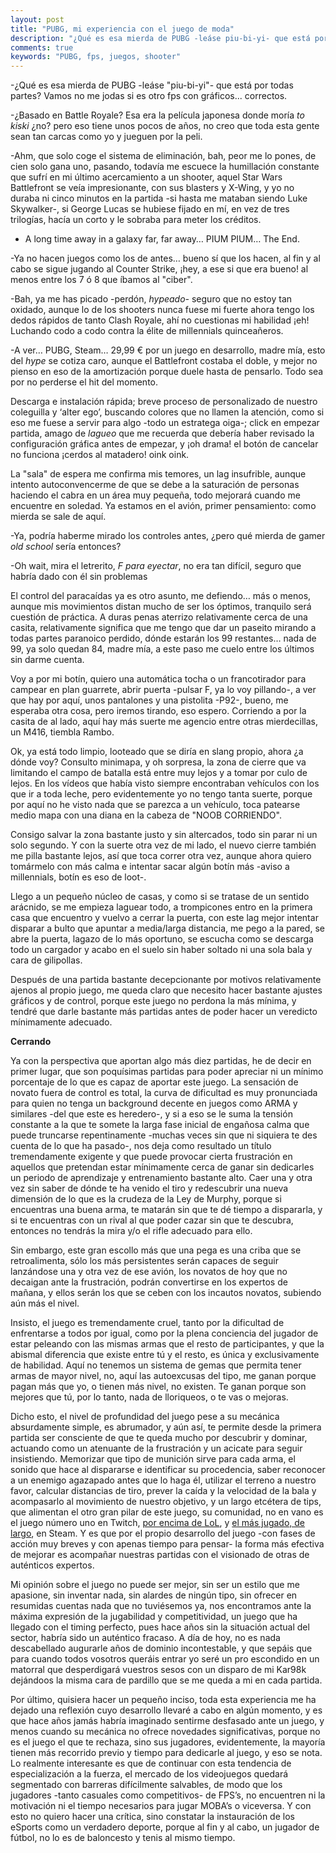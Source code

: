 ```yaml
---
layout: post
title: "PUBG, mi experiencia con el juego de moda"
description: "¿Qué es esa mierda de PUBG -leáse piu-bi-yi- que está por todas partes? Vamos no me jodas si es otro fps con gráficos... correctos. Algo tendrá ¿no?"
comments: true
keywords: "PUBG, fps, juegos, shooter"
---
```


-¿Qué es esa mierda de PUBG -leáse "piu-bi-yi"- que está por todas partes? Vamos no me jodas si es otro fps con gráficos... correctos.

-¿Basado en Battle Royale? Esa era la película japonesa donde moría *to kiski* ¿no? pero eso tiene unos pocos de años, no creo que toda esta gente sean tan carcas como yo y jueguen por la peli.

-Ahm, que solo coge el sistema de eliminación, bah, peor me lo pones, de cien solo gana uno, pasando, todavía me escuece la humillación constante que sufrí en mi último acercamiento a un shooter, aquel Star Wars Battlefront se veía impresionante, con sus blasters y X-Wing, y yo no duraba ni cinco minutos en la partida -si hasta me mataban siendo Luke Skywalker-, si George Lucas se hubiese fijado en mí, en vez de tres trilogías, hacía un corto y le sobraba para meter los créditos.

- A long time away in a galaxy far, far away… PIUM PIUM… The End.

-Ya no hacen juegos como los de antes… bueno sí que los hacen, al fin y al cabo se sigue jugando al Counter Strike, ¡hey, a ese si que era bueno! al menos entre los 7 ó 8 que íbamos al "ciber".

-Bah, ya me has picado -perdón, *hypeado-* seguro que no estoy tan oxidado, aunque lo de los shooters nunca fuese mi fuerte ahora tengo los dedos rápidos de tanto Clash Royale, ahí no cuestionas mi habilidad ¡eh! Luchando codo a codo contra la élite de millennials quinceañeros.

-A ver… PUBG, Steam… 29,99 € por un juego en desarrollo, madre mía, esto del *hype* se cotiza caro, aunque el Battlefront costaba el doble, y mejor no pienso en eso de la amortización porque duele hasta de pensarlo. Todo sea por no perderse el hit del momento.

Descarga e instalación rápida; breve proceso de personalizado de nuestro coleguilla y ‘alter ego’, buscando colores que no llamen la atención, como si eso me fuese a servir para algo -todo un estratega oiga-; click en empezar partida, amago de *lagueo* que me recuerda que debería haber revisado la configuración gráfica antes de empezar, y ¡oh drama! el botón de cancelar no funciona ¡cerdos al matadero! oink oink.

La "sala" de espera me confirma mis temores, un lag insufrible, aunque intento autoconvencerme de que se debe a la saturación de personas haciendo el cabra en un área muy pequeña, todo mejorará cuando me encuentre en soledad. Ya estamos en el avión, primer pensamiento: como mierda se sale de aquí.

-Ya, podría haberme mirado los controles antes, ¿pero qué mierda de gamer *old school* sería entonces?

-Oh wait, mira el letrerito, *F para eyectar*, no era tan difícil, seguro que habría dado con él sin problemas  <Eyectandooooo>

El control del paracaídas ya es otro asunto, me defiendo… más o menos, aunque mis movimientos distan mucho de ser los óptimos, tranquilo será cuestión de práctica. A duras penas aterrizo relativamente cerca de una casita, relativamente significa que me tengo que dar un paseito mirando a todas partes paranoico perdido, dónde estarán los 99 restantes… nada de 99, ya solo quedan 84, madre mía, a este paso me cuelo entre los últimos sin darme cuenta.

Voy a por mi botín, quiero una automática tocha o un francotirador para campear en plan guarrete, abrir puerta -pulsar F, ya lo voy pillando-, a ver que hay por aquí, unos pantalones y una pistolita -P92-, bueno, me esperaba otra cosa, pero iremos tirando, eso espero. Corriendo a por la casita de al lado, aquí hay más suerte me agencio entre otras mierdecillas, un M416, tiembla Rambo.

Ok, ya está todo limpio, looteado que se diría en slang propio, ahora ¿a dónde voy? Consulto minimapa, y oh sorpresa, la zona de cierre que va limitando el campo de batalla está entre muy lejos y a tomar por culo de lejos. En los vídeos que había visto siempre encontraban vehículos con los que ir a toda leche, pero evidentemente yo no tengo tanta suerte, porque por aquí no he visto nada que se parezca a un vehículo, toca patearse medio mapa con una diana en la cabeza de "NOOB CORRIENDO".

Consigo salvar la zona bastante justo y sin altercados, todo sin parar ni un solo segundo. Y con la suerte otra vez de mi lado, el nuevo cierre también me pilla bastante lejos, así que toca correr otra vez, aunque ahora quiero tomármelo con más calma e intentar sacar algún botín más -aviso a millennials, botín es eso de loot-.

Llego a un pequeño núcleo de casas, y como si se tratase de un sentido arácnido, se me empieza laguear todo, a trompicones entro en la primera casa que encuentro y vuelvo a cerrar la puerta, con este lag mejor intentar disparar a bulto que apuntar a media/larga distancia, me pego a la pared, se abre la puerta, lagazo de lo más oportuno, se escucha como se descarga todo un cargador  y acabo en el suelo sin haber soltado ni una sola bala y cara de gilipollas.

Después de una partida bastante decepcionante por motivos relativamente ajenos al propio juego, me queda claro que necesito hacer bastante ajustes gráficos y de control, porque este juego no perdona la más mínima, y tendré que darle bastante más partidas antes de poder hacer un veredicto mínimamente adecuado.

**Cerrando**

Ya con la perspectiva que aportan algo más diez partidas, he de decir en primer lugar, que son poquísimas partidas para poder apreciar ni un mínimo porcentaje de lo que es capaz de aportar este juego. La sensación de novato fuera de control es total, la curva de dificultad es muy pronunciada para quien no tenga un background decente en juegos como ARMA y similares -del que este es heredero-, y si a eso se le suma la tensión constante a la que te somete la larga fase inicial de engañosa calma que puede truncarse repentinamente -muchas veces sin que ni siquiera te des cuenta de lo que ha pasado-, nos deja como resultado un título tremendamente exigente y que puede provocar cierta frustración en aquellos que pretendan estar mínimamente cerca de ganar sin dedicarles un periodo de aprendizaje y entrenamiento bastante alto. Caer una y otra vez sin saber de dónde te ha venido el tiro y redescubrir una nueva dimensión de lo que es la crudeza de la Ley de Murphy, porque si encuentras una buena arma, te matarán sin que te dé tiempo a dispararla, y si te encuentras con un rival al que poder cazar sin que te descubra, entonces no tendrás la mira y/o el rifle adecuado para ello.

Sin embargo, este gran escollo más que una pega es una criba que se retroalimenta, sólo los más persistentes serán capaces de seguir lanzándose una y otra vez de ese avión, los novatos de hoy que no decaigan ante la frustración, podrán convertirse en los expertos de mañana, y ellos serán los que se ceben con los incautos novatos, subiendo aún más el nivel.

Insisto, el juego es tremendamente cruel, tanto por la dificultad de enfrentarse a todos por igual, como por la plena conciencia del jugador de estar peleando con las mismas armas que el resto de participantes, y que la abismal diferencia que existe entre tú y el resto, es única y exclusivamente de habilidad. Aquí no tenemos un sistema de gemas que permita tener armas de mayor nivel, no, aquí las autoexcusas del tipo, me ganan porque pagan más que yo, o tienen más nivel, no existen. Te ganan porque son mejores que tú, por lo tanto, nada de lloriqueos, o te vas o mejoras.

Dicho esto, el nivel de profundidad del juego pese a su mecánica absurdamente simple, es abrumador, y aún así, te permite desde la primera partida ser consciente de que te queda mucho por descubrir y dominar, actuando como un atenuante de la frustración y un acicate para seguir insistiendo. Memorizar que tipo de munición sirve para cada arma, el sonido que hace al dispararse e identificar su procedencia, saber reconocer a un enemigo agazapado antes que lo haga él, utilizar el terreno a nuestro favor, calcular distancias de tiro, prever la caída y la velocidad de la bala y acompasarlo al movimiento de nuestro objetivo, y un largo etcétera de tips, que alimentan el otro gran pilar de este juego, su comunidad, no en vano es el juego número uno en Twitch, [por encima de LoL](https://esportsobserver.com/watched-twitch-content-week-september-18-24-2017/), y [el más jugado, de largo](http://store.steampowered.com/stats/?l=spanish), en Steam. Y es que por el propio desarrollo del juego -con fases de acción muy breves y con apenas tiempo para pensar- la forma más efectiva de mejorar es acompañar nuestras partidas con el visionado de otras de auténticos expertos.

Mi opinión sobre el juego no puede ser mejor, sin ser un estilo que me apasione, sin inventar nada, sin alardes de ningún tipo, sin ofrecer en resumidas cuentas nada que no tuviésemos ya, nos encontramos ante la máxima expresión de la jugabilidad y competitividad, un juego que ha llegado con el timing perfecto, pues hace años sin la situación actual del sector, habría sido un auténtico fracaso. A día de hoy, no es nada descabellado augurarle años de dominio incontestable, y que sepáis que para cuando todos vosotros queráis entrar yo seré un pro escondido en un matorral que desperdigará vuestros sesos con un disparo de mi Kar98k dejándoos la misma cara de pardillo que se me queda a mi en cada partida.

Por último, quisiera hacer un pequeño inciso, toda esta experiencia me ha dejado una reflexión cuyo desarrollo llevaré a cabo en algún momento, y es que hace años jamás habría imaginado sentirme desfasado ante un juego, y menos cuando su mecánica no ofrece novedades significativas, porque no es el juego el que te rechaza, sino sus jugadores, evidentemente, la mayoría tienen más recorrido previo y tiempo para dedicarle al juego, y eso se nota. Lo realmente interesante es que de continuar con esta tendencia de especialización a la fuerza, el mercado de los videojuegos quedará segmentado con barreras difícilmente salvables, de modo que los jugadores -tanto casuales como competitivos- de FPS’s, no encuentren ni la motivación ni el tiempo necesarios para jugar MOBA’s o viceversa. Y con esto no quiero hacer una crítica, sino constatar la instauración de los eSports como un verdadero deporte, porque al fin y al cabo, un jugador de fútbol, no lo es de baloncesto y tenis al mismo tiempo.
